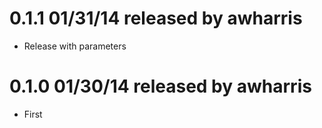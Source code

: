 
# 0.1.1 01/31/14 released by awharris
* Release with parameters

# 0.1.0 01/30/14 released by awharris
* First
